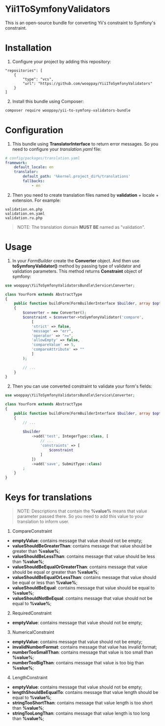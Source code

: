 # Yii1ToSymfonyValidators

This is an open-source bundle for converting Yii's constraint to Symfony's constraint.

Installation
============

1. Configure your project by adding this repository:
```composer
"repositories": [
    {
        "type": "vcs",
        "url": "https://github.com/wooppay/Yii1ToSymfonyValidators"
    }
]
```

2. Install this bundle using Composer:
```bash
composer require wooppay/yii-to-symfony-validators-bundle
```

Configuration
=============

1. This bundle using **TranslatorInterface** to return error messages. So you need to configure your *translation.yaml* file:
```yaml
# config/packages/translation.yaml
framework:
    default_locale: en
    translator:
        default_path: '%kernel.project_dir%/translations'
        fallbacks:
            - en
```

2. Then you need to create translation files named by **validation** + locale + extension. For example:
```
validation.en.php
validation.en.yaml
validation.ru.php
```

> NOTE: The translation domain **MUST BE** named as "validation".

Usage
=====

1. In your *FormBuilder* create the **Converter** object. And then use **toSymfonyValidator()** method by passing type of validator and validation parameters. This method returns **Constraint** object of symfony:
```php
use wooppay\YiiToSymfonyValidatorsBundle\Service\Converter;

class YourForm extends AbstractType
{
    public function buildForm(FormBuilderInterface $builder, array $options)
    {
        $converter = new Converter();
        $constraint = $converter->toSymfonyValidator('compare',
            [
            'strict' => false,
            'message' => "err",
            'operator' => ">=",
            'allowEmpty' => false,
            'compareValue' => 5,
            'compareAttribute' => ""
            ]
        );
        
        // ...
    }
}
```

2. Then you can use converted constraint to validate your form's fields:
```php
use wooppay\YiiToSymfonyValidatorsBundle\Service\Converter;

class YourForm extends AbstractType
{
    public function buildForm(FormBuilderInterface $builder, array $options)
    {
        // ...
        
        $builder
            ->add('test', IntegerType::class, [
                // ...
                'constraints' => [
                    $constraint
                ]
            ])
            ->add('save', SubmitType::class)
        ;
    }
}
```

Keys for translations
=====================
>NOTE: Descriptions that contain the **%value%** means that value parameter passed there. So you need to add this value to your translation to inform user.
1. CompareConstraint
- **emptyValue**: contains message that value should not be empty;
- **valueShouldBeGreaterThan**: contains message that value should be greater than **%value%**;
- **valueShouldBeLessThan**: contains message that value should be less than **%value%**;
- **valueShouldBeEqualOrGreaterThan**: contains message that value should be equal or greater than **%value%**;
- **valueShouldBeEqualOrLessThan**: contains message that value should be equal or less than **%value%**;
- **valueShouldBeEqual**: contains message that value should be equal to **%value%**;
- **valueShouldNotBeEqual**: contains message that value should not be equal to **%value%**;

2. RequiredConstraint
- **emptyValue**: contains message that value should not be empty;

3. NumericalConstraint
- **emptyValue**: contains message that value should not be empty;
- **invalidNumberFormat**: contains message that value has invalid format;
- **numberTooSmallThan**: contains message that value is too small than **%value%**;
- **numberTooBigThan**: contains message that value is too big than **%value%**;

4. LengthConstraint
- **emptyValue**: contains message that value should not be empty;
- **lengthShouldBeEqualTo**: contains message that value length should be equal to **%value%**;
- **stringTooShortThan**: contains message that value length is too short than **%value%**;
- **stringTooLongThan**: contains message that value length is too long than **%value%**;